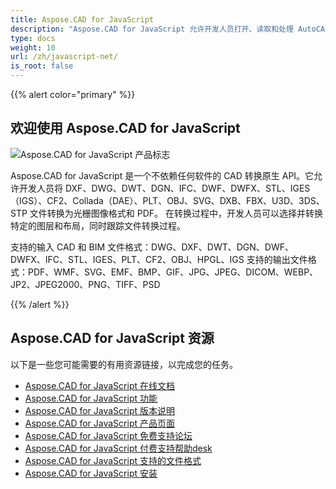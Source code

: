 ```yaml
---
title: Aspose.CAD for JavaScript
description: "Aspose.CAD for JavaScript 允许开发人员打开、读取和处理 AutoCAD DWG、DXF、DWT 和其他 CAD 和 BIM 文件格式，例如：DGN、DWF、DWFX、IFC、STL、IGES、PLT、CF2、OBJ、HPGL、IGS。"
type: docs
weight: 10
url: /zh/javascript-net/
is_root: false
---
```


{{% alert color="primary" %}}

## **欢迎使用 Aspose.CAD for JavaScript**

![Aspose.CAD for JavaScript 产品标志](/_assets/home_5.png)

Aspose.CAD for JavaScript 是一个不依赖任何软件的 CAD 转换原生 API。它允许开发人员将 DXF、DWG、DWT、DGN、IFC、DWF、DWFX、STL、IGES（IGS）、CF2、Collada（DAE）、PLT、OBJ、SVG、DXB、FBX、U3D、3DS、STP 文件转换为光栅图像格式和 PDF。
在转换过程中，开发人员可以选择并转换特定的图层和布局，同时跟踪文件转换过程。

支持的输入 CAD 和 BIM 文件格式：DWG、DXF、DWT、DGN、DWF、DWFX、IFC、STL、IGES、PLT、CF2、OBJ、HPGL、IGS
支持的输出文件格式：PDF、WMF、SVG、EMF、BMP、GIF、JPG、JPEG、DICOM、WEBP、JP2、JPEG2000、PNG、TIFF、PSD

{{% /alert %}}

## **Aspose.CAD for JavaScript 资源**

以下是一些您可能需要的有用资源链接，以完成您的任务。

- [Aspose.CAD for JavaScript 在线文档](/cad/javascript-net/)
- [Aspose.CAD for JavaScript 功能](/cad/javascript-net/features/)
- [Aspose.CAD for JavaScript 版本说明](https://releases.aspose.com/cad/javascript-net/release-notes/)
- [Aspose.CAD for JavaScript 产品页面](https://products.aspose.com/cad/javascript-net/)
- [Aspose.CAD for JavaScript 免费支持论坛](https://forum.aspose.com/c/cad/19)
- [Aspose.CAD for JavaScript 付费支持帮助desk](https://helpdesk.aspose.com/)
- [Aspose.CAD for JavaScript 支持的文件格式](/cad/javascript-net/supported-file-formats/)
- [Aspose.CAD for JavaScript 安装](/cad/javascript-net/installation/)
